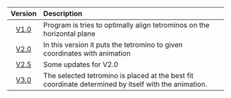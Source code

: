|Version    |Description |
|:-----------:|:-|
|[V1.0](https://github.com/meteahmetyakar/Project-Tetris/tree/main/V1.0)|Program is tries to optimally align tetrominos on the horizontal plane
|[V2.0](https://github.com/meteahmetyakar/Project-Tetris/tree/main/V2.0)|In this version it puts the tetromino to given coordinates with animation
|[V2.5](https://github.com/meteahmetyakar/Project-Tetris/tree/main/V2.5)|Some updates for V2.0
|[V3.0](https://github.com/meteahmetyakar/Project-Tetris/tree/main/V3.0)|The selected tetromino is placed at the best fit coordinate determined by itself with the animation.

